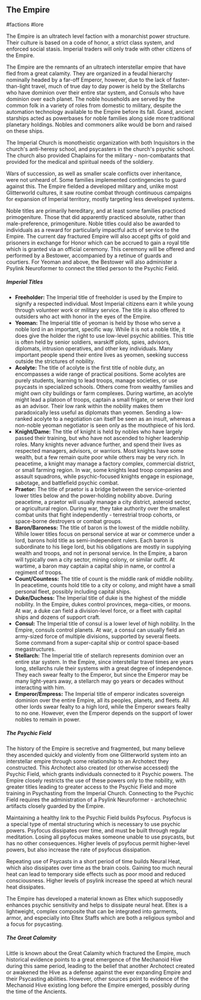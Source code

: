The Empire
---
#factions #lore

The Empire is an ultratech level faction with a monarchist power structure. Their culture is based on a code of honor, a strict class system, and enforced social stasis. Imperial traders will only trade with other citizens of the Empire.

The Empire are the remnants of an ultratech interstellar empire that have fled from a great calamity. They are organized in a feudal hierarchy nominally headed by a far-off Emperor, however, due to the lack of faster-than-light travel, much of true day to day power is held by the Stellarchs who have dominion over their entire star system, and Consuls who have dominion over each planet. The noble households are served by the common folk in a variety of roles from domestic to military, despite the automation technology available to the Empire before its fall. Grand, ancient starships acted as powerbases for noble families along side more traditional planetary holdings. Nobles and commoners alike would be born and raised on these ships.

The Imperial Church is monotheistic organization with both Inquisitors in the church's anti-heresy school, and psycasters in the church's psychic school. The church also provided Chaplains for the military - non-combatants that provided for the medical and spiritual needs of the soldiery.

Wars of succession, as well as smaller scale conflicts over inheritance, were not unheard of. Some families implemented contingencies to guard against this. The Empire fielded a developed military and, unlike most Glitterworld cultures, it saw routine combat through continuous campaigns for expansion of Imperial territory, mostly targeting less developed systems.

Noble titles are primarily hereditary, and at least some families practiced primogeniture. Those that did apparently practiced absolute, rather than male-preference, primogeniture. Noble titles could also be awarded to individuals as a reward for particularly impactful acts of service to the Empire. The current day fractured Empire will also accept gifts of gold and prisoners in exchange for Honor which can be accrued to gain a royal title which is granted via an official ceremony. This ceremony will be offered and performed by a Bestower, accompanied by a retinue of guards and courtiers. For Yeoman and above, the Bestower will also administer a Psylink Neuroformer to connect the titled person to the Psychic Field.

##### Imperial Titles
-   **Freeholder:** The Imperial title of freeholder is used by the Empire to signify a respected individual. Most Imperial citizens earn it while young through volunteer work or military service. The title is also offered to outsiders who act with honor in the eyes of the Empire.
-   **Yeoman:** The Imperial title of yeoman is held by those who serve a noble lord in an important, specific way. While it is not a noble title, it does give the holder the right to use low-level psychic abilities. This title is often held by senior soldiers, warskiff pilots, spies, advisors, diplomats, intrusion operatives, and other key individuals. Many important people spend their entire lives as yeomen, seeking success outside the strictures of nobility.
-   **Acolyte:** The title of acolyte is the first title of noble duty, an encompasses a wide range of practical positions. Some acolytes are purely students, learning to lead troops, manage societies, or use psycasts in specialized schools. Others come from wealthy families and might own city buildings or farm complexes. During wartime, an acolyte might lead a platoon of troops, captain a small frigate, or serve their lord as an advisor. Their low rank within the nobility makes them paradoxically less useful as diplomats than yeomen. Sending a low-ranked acolyte to a negotiation can itself be seen as an insult, whereas a non-noble yeoman negotiator is seen only as the mouthpiece of his lord.
-   **Knight/Dame:** The title of knight is held by nobles who have largely passed their training, but who have not ascended to higher leadership roles. Many knights never advance further, and spend their lives as respected managers, advisors, or warriors. Most knights have some wealth, but a few remain quite poor while others may be very rich. In peacetime, a knight may manage a factory complex, commercial district, or small farming region. In war, some knights lead troop companies and assault squadrons, while psychic-focused knights engage in espionage, sabotage, and battlefield psychic combat.
-   **Praetor:** The title of praetor is a bridge between the service-oriented lower titles below and the power-holding nobility above. During peacetime, a praetor will usually manage a city district, asteroid sector, or agricultural region. During war, they take authority over the smallest combat units that fight independently - terrestrial troop cohorts, or space-borne destroyers or combat groups.
-   **Baron/Baroness:** The title of baron is the lowest of the middle nobility. While lower titles focus on personal service at war or commerce under a lord, barons hold title as semi-independent rulers. Each baron is subordinate to his liege lord, but his obligations are mostly in supplying wealth and troops, and not in personal service. In the Empire, a baron will typically own a city sector, mining colony, or similar outfit. At wartime, a baron may captain a capital ship in name, or control a regiment of troops.
-   **Count/Countess:** The title of count is the middle rank of middle nobility. In peacetime, counts hold title to a city or colony, and might have a small personal fleet, possibly including capital ships.
-   **Duke/Duchess:** The Imperial title of duke is the highest of the middle nobility. In the Empire, dukes control provinces, mega-cities, or moons. At war, a duke can field a division-level force, or a fleet with capital ships and dozens of support craft.
-   **Consul:** The Imperial title of consul is a lower level of high nobility. In the Empire, consuls control planets. At war, a consul can usually field an army-sized force of multiple divisions, supported by several fleets. Some command from a super-capital ship or control space-based megastructures.
-   **Stellarch:** The Imperial title of stellarch represents dominion over an entire star system. In the Empire, since interstellar travel times are years long, stellarchs rule their systems with a great degree of independence. They each swear fealty to the Emperor, but since the Emperor may be many light-years away, a stellarch may go years or decades without interacting with him.
-   **Emperor/Empress:** The Imperial title of emperor indicates sovereign dominion over the entire Empire, all its peoples, planets, and fleets. All other lords swear fealty to a high lord, while the Emperor swears fealty to no one. However, even the Emperor depends on the support of lower nobles to remain in power.


##### The Psychic Field
The history of the Empire is secretive and fragmented, but many believe they ascended quickly and violently from one Glitterworld system into an interstellar empire through some relationship to an Archotect they constructed. This Archotect also created (or otherwise accessed) the Psychic Field, which grants individuals connected to it Psychic powers. The Empire closely restricts the use of these powers only to the nobility, with greater titles leading to greater access to the Psychic Field and more training in Psychasting from the Imperial Church. Connecting to the Psychic Field requires the administration of a Psylink Neuroformer - archotechnic artifacts closely guarded by the Empire.

Maintaining a healthy link to the Psychic Field builds Psyfocus. Psyfocus is a special type of mental structuring which is necessary to use psychic powers. Psyfocus dissipates over time, and must be built through regular meditation. Losing all psyfocus makes someone unable to use psycasts, but has no other consequences. Higher levels of psyfocus permit higher-level powers, but also increase the rate of psyfocus dissipation.

Repeating use of Psycasts in a short period of time builds Neural Heat, which also dissipates over time as the brain cools. Gaining too much neural heat can lead to temporary side effects such as poor mood and reduced consciousness. Higher levels of psylink increase the speed at which neural heat dissipates.

The Empire has developed a material known as Eltex which supposedly enhances psychic sensitivity and helps to dissipate neural heat. Eltex is a lightweight, complex composite that can be integrated into garments, armor, and especially into Eltex Staffs which are both a religious symbol and a focus for psycasting.


##### The Great Calamity
Little is known about the Great Calamity which fractured the Empire, much historical evidence points to a great emergence of the Mechanoid Hive during this same period, leading to the belief that another Archotect created or awakened the Hive as a defense against the ever expanding Empire and their Psycasting abilities. However, other sources point to evidence of the Mechanoid Hive existing long before the Empire emerged, possibly during the time of the Ancients.